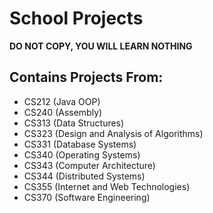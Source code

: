 # School Projects

**DO NOT COPY, YOU WILL LEARN NOTHING**

## Contains Projects From:
<ul>
<li>CS212 (Java OOP)</li>
<li>CS240 (Assembly)</li>
<li>CS313 (Data Structures)</li>
<li>CS323 (Design and Analysis of Algorithms)</li>
<li>CS331 (Database Systems)</li>
<li>CS340 (Operating Systems)</li>
<li>CS343 (Computer Architecture)</li>
<li>CS344 (Distributed Systems)</li>
<li>CS355 (Internet and Web Technologies)</li>
<li>CS370 (Software Engineering)</li>
</ul>
